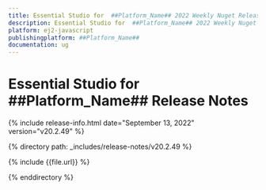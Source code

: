 ```yaml
---
title: Essential Studio for  ##Platform_Name## 2022 Weekly Nuget Release Release Notes  
description: Essential Studio for  ##Platform_Name## 2022 Weekly Nuget Release Release Notes  
platform: ej2-javascript
publishingplatform: ##Platform_Name##
documentation: ug
---
```


# Essential Studio for  ##Platform_Name##   Release Notes  

{% include release-info.html date="September 13, 2022"   version="v20.2.49" %} 

{% directory path: _includes/release-notes/v20.2.49 %}

{% include {{file.url}} %}

{% enddirectory %}
